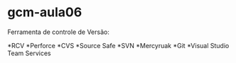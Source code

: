 # gcm-aula06

Ferramenta de controle de Versão:

*RCV
*Perforce
*CVS
*Source Safe
*SVN
*Mercyruak
*Git
*Visual Studio Team Services
